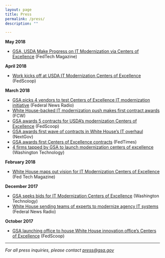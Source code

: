 ```yaml
---
layout: page
title: Press
permalink: /press/
description: ""

---
```


**May 2018**
- [GSA, USDA Make Progress on IT Modernization via Centers of Excellence](https://fedtechmagazine.com/article/2018/05/gsa-usda-make-progress-it-modernization-centers-excellence) (FedTech Magazine)

**April 2018**
- [Work kicks off at USDA IT Modernization Centers of Excellence](https://www.fedscoop.com/usda-modernization-centers-excellence-joanne-collins-smee/) (FedScoop)

**March 2018**
- [GSA picks 4 vendors to test Centers of Excellence IT modernization initiative](https://federalnewsradio.com/cio-news/2018/03/gsa-picks-the-4-vendors-to-test-out-the-centers-of-excellence-it-modernization-initiative/) (Federal News Radio)
- [White House-backed IT modernization push makes first contract awards](https://fcw.com/articles/2018/03/14/gsa-awards-modernization-coe.aspx) (FCW)
- [GSA awards 5 contracts for USDA’s modernization Centers of Excellence](https://www.fedscoop.com/gsa-issues-5-awards-centers-excellence/) (FedScoop)
- [GSA awards first wave of contracts in White House’s IT overhaul](http://www.nextgov.com/it-modernization/2018/03/gsa-awards-first-wave-contracts-white-houses-it-overhaul/146678/) (NextGov)
- [GSA awards first Centers of Excellence contracts](https://www.federaltimes.com/it-networks/2018/03/14/gsa-issues-first-centers-of-excellence-awards/) (FedTimes)
- [4 firms tapped by GSA to launch modernization centers of excellence](https://washingtontechnology.com/blogs/editors-notebook/2018/03/gsa-centers-of-excellence-contracts.aspx) (Washington Technology)

**February 2018**
- [White House maps out vision for IT Modernization Centers of Excellence](https://fedtechmagazine.com/article/2018/02/white-house-maps-out-vision-it-modernization-centers-excellence) (Fed Tech Magazine)

**December 2017**
- [GSA seeks bids for IT Modernization Centers of Excellence](https://washingtontechnology.com/articles/2017/12/21/gsa-modernization-centers-of-excellence.aspx) (Washington Technology)
- [White House sending teams of experts to modernize agency IT systems](https://federalnewsradio.com/digital-government/2017/12/white-house-sending-teams-of-experts-to-modernize-agency-it-systems/) (Federal News Radio)

**October 2017**
- [GSA launching office to house White House innovation office’s Centers of Excellence](https://www.fedscoop.com/gsa-launching-office-house-white-house-innovation-offices-centers-excellence/) (FedScoop)

---

_For all press inquiries, please contact [press@gsa.gov](mailto:press@gsa.gov)_
